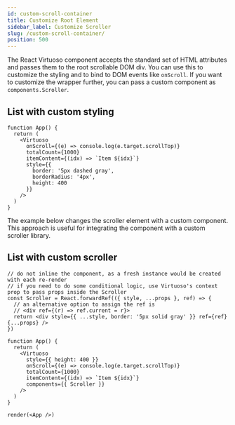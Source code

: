 ```yaml
---
id: custom-scroll-container
title: Customize Root Element
sidebar_label: Customize Scroller
slug: /custom-scroll-container/
position: 500
---
```


The React Virtuoso component accepts the standard set of HTML attributes and passes them to the root scrollable DOM div.
You can use this to customize the styling and to bind to DOM events like `onScroll`. If you want to customize the wrapper further, you can pass a custom component as `components.Scroller`.

## List with custom styling

```tsx live
function App() {
  return (
    <Virtuoso
      onScroll={(e) => console.log(e.target.scrollTop)}
      totalCount={1000}
      itemContent={(idx) => `Item ${idx}`}
      style={{
        border: '5px dashed gray',
        borderRadius: '4px',
        height: 400
      }}
    />
  )
}
```

The example below changes the scroller element with a custom component. This approach is useful for integrating the component with a custom scroller library.

## List with custom scroller

```tsx live noInline
// do not inline the component, as a fresh instance would be created with each re-render
// if you need to do some conditional logic, use Virtuoso's context prop to pass props inside the Scroller
const Scroller = React.forwardRef(({ style, ...props }, ref) => {
  // an alternative option to assign the ref is
  // <div ref={(r) => ref.current = r}>
  return <div style={{ ...style, border: '5px solid gray' }} ref={ref} {...props} />
})

function App() {
  return (
    <Virtuoso
      style={{ height: 400 }}
      onScroll={(e) => console.log(e.target.scrollTop)}
      totalCount={1000}
      itemContent={(idx) => `Item ${idx}`}
      components={{ Scroller }}
    />
  )
}

render(<App />)
```
